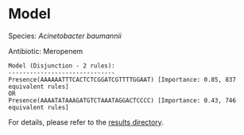 
# Model

Species: *Acinetobacter baumannii*

Antibiotic: Meropenem

```
Model (Disjunction - 2 rules):
------------------------------
Presence(AAAAAATTTCACTCTCGGATCGTTTTGGAAT) [Importance: 0.85, 837 equivalent rules]
OR
Presence(AAAATATAAAGATGTCTAAATAGGACTCCCC) [Importance: 0.43, 746 equivalent rules]

```

For details, please refer to the [results directory](../../../../../results/scm_b/acinetobacter%20baumannii/meropenem/repeat_8/).

